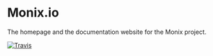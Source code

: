 # Monix.io

The homepage and the documentation website for the Monix project.

[![Travis](https://img.shields.io/travis/monix/monix.io.svg)](https://travis-ci.org/monix/monix.io)
